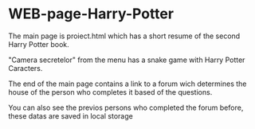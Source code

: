 # WEB-page-Harry-Potter
The main page is proiect.html which has a short resume of the second Harry Potter book.

"Camera secretelor" from the menu has a snake game with Harry Potter Caracters.

The end of the main page contains a link to a forum wich determines the house of the person who completes it based of the questions.

You can also see the previos persons who completed the forum before, these datas are saved in local storage
